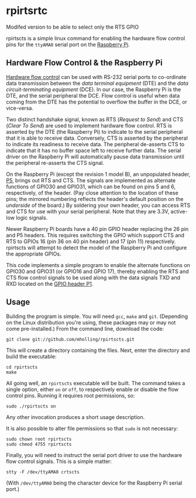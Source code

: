 # rpirtsrtc

Modifed version to be able to select only the RTS GPIO 


rpirtscts is a simple linux command for enabling the hardware flow control pins for the `ttyAMA0` serial port on the [Raspberry Pi](http://www.raspberrypi.org/).

## Hardware Flow Control & the Raspberry Pi

[Hardware flow control](http://en.wikipedia.org/wiki/RS-232_RTS/CTS#RTS.2FCTS_handshaking) can be used with RS-232 serial ports to co-ordinate data transmission between the _data terminal equipment_ (DTE) and the _data circuit-terminating equipment_ (DCE). In our case, the Raspberry Pi is the DTE, and the serial peripheral the DCE. Flow control is useful when data coming from the DTE has the potential to overflow the buffer in the DCE, or vice-versa.

Two distinct handshake signal, known as RTS (_Request to Send_) and CTS (_Clear To Send_) are used to implement hardware flow control. RTS is asserted by the DTE (the Raspberry Pi) to indicate to the serial peripheral that it is able to receive data. Conversely, CTS is asserted by the peripheral to indicate its readiness to receive data. The peripheral de-asserts CTS to indicate that it has no buffer space left to receive further data. The serial driver on the Raspberry Pi will automatically pause data transmission until the peripheral re-asserts the CTS signal.

On the Raspberry Pi (except the revision 1 model B), an unpopulated header, [P5](http://elinux.org/RPi%5FLow-level%5Fperipherals#P5%5Fheader), brings out RTS and CTS. The signals are implemented as alternate functions of GPIO30 and GPIO31, which can be found on pins 5 and 6, respectively, of the header. (Pay close attention to the location of these pins; the mirrored numbering reflects the header's default position on the _underside_ of the board.) By soldering your own header, you can access RTS and CTS for use with your serial peripheral. Note that they are 3.3V, active-low logic signals.

Newer Raspberry Pi boards have a 40 pin GPIO header replacing the 26 pin and P5 headers.  This requires switching the GPIO which support CTS and RTS to GPIOs 16 (pin 36 on 40 pin header) and 17 (pin 11) respectively.  rpirtscts will attempt to detect the model of the Raspberry Pi and configure the appropriate GPIOs.

This code implements a simple program to enable the alternate functions on GPIO30 and GPIO31 (or GPIO16 and GPIO 17), thereby enabling the RTS and CTS flow control signals to be used along with the data signals TXD and RXD located on the [GPIO header P1](http://elinux.org/RPi_Low-level_peripherals#General_Purpose_Input.2FOutput_.28GPIO.29).

## Usage

Building the program is simple. You will need `gcc`, `make` and `git`. (Depending on the Linux distribution you're using, these packages may or may not come pre-installed.) From the command line, download the code:

    git clone git://github.com/mholling/rpirtscts.git

This will create a directory containing the files. Next, enter the directory and build the executable:

    cd rpirtscts
    make

All going well, an `rpirtscts` executable will be built. The command takes a single option, either `on` or `off`, to respectively enable or disable the flow control pins. Running it requires root permissions, so:

    sudo ./rpirtscts on

Any other invocation produces a short usage description.

It is also possible to alter file permissions so that `sudo` is not necessary:

    sudo chown root rpirtscts
    sudo chmod 4755 rpirtscts

Finally, you will need to instruct the serial port driver to use the hardware flow control signals. This is a simple matter:

    stty -F /dev/ttyAMA0 crtscts

(With `/dev/ttyAMA0` being the character device for the Raspberry Pi serial port.)

